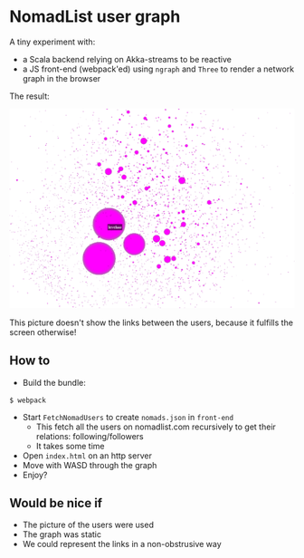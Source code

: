 # NomadList user graph

A tiny experiment with:

- a Scala backend relying on Akka-streams to be reactive
- a JS front-end (webpack'ed) using `ngraph` and `Three` to render a network graph in the browser

The result:

![](front-end/levelsio.png)

This picture doesn't show the links between the users, because it fulfills the screen otherwise!

## How to

- Build the bundle:

```
$ webpack
```

- Start `FetchNomadUsers` to create `nomads.json` in `front-end`
    - This fetch all the users on nomadlist.com recursively to get their relations: following/followers
    - It takes some time
- Open `index.html` on an http server
- Move with WASD through the graph
- Enjoy?

## Would be nice if

- The picture of the users were used
- The graph was static
- We could represent the links in a non-obstrusive way



